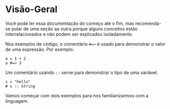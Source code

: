 # Visão-Geral

Você pode ler essa documentação do começo até o fim, mas recomenda-se pular de uma seção aa outra porque alguns conceitos estão interrelacionados e não podem ser explicados isoladamente.

Nos exemplos de código, o comentário `#=>` é usado para demonstrar o valor de uma expressão. Por exemplo:

```crystal
a = 1 + 2
a #=> 3
```

Um comentário usando `::` serve para demonstrar o tipo de uma variável.

```crystal
s = "hello"
# s :: String
```

Vamos começar com dois exemplos para nos familiarizarmos com a linguagem.
